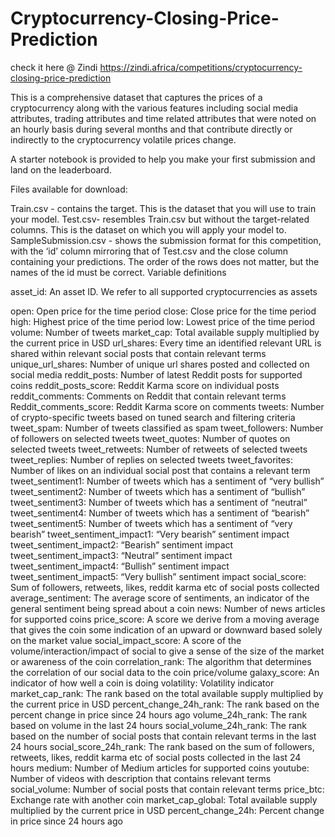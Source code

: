 # Cryptocurrency-Closing-Price-Prediction
check it here @ Zindi https://zindi.africa/competitions/cryptocurrency-closing-price-prediction

This is a comprehensive dataset that captures the prices of a cryptocurrency along with the various features including social media attributes, trading attributes and time related attributes that were noted on an hourly basis during several months and that contribute directly or indirectly to the cryptocurrency volatile prices change.

A starter notebook is provided to help you make your first submission and land on the leaderboard.

Files available for download:

Train.csv - contains the target. This is the dataset that you will use to train your model.
Test.csv- resembles Train.csv but without the target-related columns. This is the dataset on which you will apply your model to.
SampleSubmission.csv - shows the submission format for this competition, with the ‘id’ column mirroring that of Test.csv and the close column containing your predictions. The order of the rows does not matter, but the names of the id must be correct.
Variable definitions

asset_id: An asset ID. We refer to all supported cryptocurrencies as assets

open: Open price for the time period
close: Close price for the time period
high: Highest price of the time period
low: Lowest price of the time period
volume: Number of tweets
market_cap: Total available supply multiplied by the current price in USD
url_shares: Every time an identified relevant URL is shared within relevant social posts that contain relevant terms
unique_url_shares: Number of unique url shares posted and collected on social media
reddit_posts: Number of latest Reddit posts for supported coins
reddit_posts_score: Reddit Karma score on individual posts
reddit_comments: Comments on Reddit that contain relevant terms
Reddit_comments_score: Reddit Karma score on comments
tweets: Number of crypto-specific tweets based on tuned search and filtering criteria
tweet_spam: Number of tweets classified as spam
tweet_followers: Number of followers on selected tweets
tweet_quotes: Number of quotes on selected tweets
tweet_retweets: Number of retweets of selected tweets
tweet_replies: Number of replies on selected tweets
tweet_favorites: Number of likes on an individual social post that contains a relevant term
tweet_sentiment1: Number of tweets which has a sentiment of “very bullish”
tweet_sentiment2: Number of tweets which has a sentiment of “bullish”
tweet_sentiment3: Number of tweets which has a sentiment of “neutral”
tweet_sentiment4: Number of tweets which has a sentiment of “bearish”
tweet_sentiment5: Number of tweets which has a sentiment of “very bearish”
tweet_sentiment_impact1: “Very bearish” sentiment impact
tweet_sentiment_impact2: “Bearish” sentiment impact
tweet_sentiment_impact3: “Neutral” sentiment impact
tweet_sentiment_impact4: “Bullish” sentiment impact
tweet_sentiment_impact5: “Very bullish” sentiment impact
social_score: Sum of followers, retweets, likes, reddit karma etc of social posts collected
average_sentiment: The average score of sentiments, an indicator of the general sentiment being spread about a coin
news: Number of news articles for supported coins
price_score: A score we derive from a moving average that gives the coin some indication of an upward or downward based solely on the market value
social_impact_score: A score of the volume/interaction/impact of social to give a sense of the size of the market or awareness of the coin
correlation_rank: The algorithm that determines the correlation of our social data to the coin price/volume
galaxy_score: An indicator of how well a coin is doing
volatility: Volatility indicator
market_cap_rank: The rank based on the total available supply multiplied by the current price in USD
percent_change_24h_rank: The rank based on the percent change in price since 24 hours ago
volume_24h_rank: The rank based on volume in the last 24 hours
social_volume_24h_rank: The rank based on the number of social posts that contain relevant terms in the last 24 hours
social_score_24h_rank: The rank based on the sum of followers, retweets, likes, reddit karma etc of social posts collected in the last 24 hours
medium: Number of Medium articles for supported coins
youtube: Number of videos with description that contains relevant terms
social_volume: Number of social posts that contain relevant terms
price_btc: Exchange rate with another coin
market_cap_global: Total available supply multiplied by the current price in USD
percent_change_24h: Percent change in price since 24 hours ago

